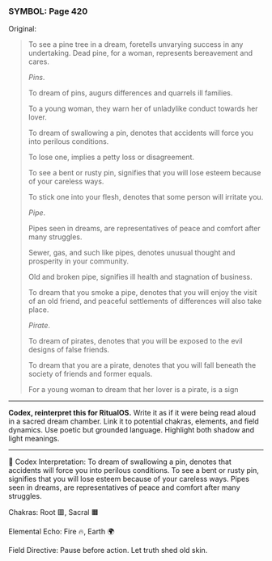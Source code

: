 ### SYMBOL: Page 420

Original:
> To see a pine tree in a dream, foretells unvarying success
> in any undertaking. Dead pine, for a woman, represents
> bereavement and cares.
> 
> 
> _Pins_.
> 
> 
> To dream of pins, augurs differences and quarrels ill families.
> 
> 
> To a young woman, they warn her of unladylike conduct towards her lover.
> 
> 
> To dream of swallowing a pin, denotes that accidents will force
> you into perilous conditions.
> 
> 
> To lose one, implies a petty loss or disagreement.
> 
> 
> To see a bent or rusty pin, signifies that you will lose esteem
> because of your careless ways.
> 
> 
> To stick one into your flesh, denotes that some person will irritate you.
> 
> 
> _Pipe_.
> 
> 
> Pipes seen in dreams, are representatives of peace and comfort
> after many struggles.
> 
> 
> Sewer, gas, and such like pipes, denotes unusual thought and prosperity
> in your community.
> 
> 
> Old and broken pipe, signifies ill health and stagnation of business.
> 
> 
> To dream that you smoke a pipe, denotes that you will enjoy the visit of an
> old friend, and peaceful settlements of differences will also take place.
> 
> 
> _Pirate_.
> 
> 
> To dream of pirates, denotes that you will be exposed to the evil
> designs of false friends.
> 
> 
> To dream that you are a pirate, denotes that you will fall beneath
> the society of friends and former equals.
> 
> 
> For a young woman to dream that her lover is a pirate, is a sign

---

**Codex, reinterpret this for RitualOS.**
Write it as if it were being read aloud in a sacred dream chamber.
Link it to potential chakras, elements, and field dynamics.
Use poetic but grounded language.
Highlight both shadow and light meanings.

---

🔁 Codex Interpretation:
To dream of swallowing a pin, denotes that accidents will force you into perilous conditions. To see a bent or rusty pin, signifies that you will lose esteem because of your careless ways. Pipes seen in dreams, are representatives of peace and comfort after many struggles.

Chakras: Root 🟥, Sacral 🟧

Elemental Echo: Fire 🔥, Earth 🌍

Field Directive: Pause before action. Let truth shed old skin.
